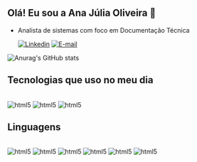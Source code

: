 ## Olá! Eu sou a Ana Júlia Oliveira 👋  

- Analista de sistemas com foco em Documentação Técnica
  

    [![Linkedin](https://img.shields.io/badge/LinkedIn-0077B5?style=for-the-badge&logo=linkedin&logoColor=white)](https://www.linkedin.com/in/ana-j%C3%BAlia-oliveira-113430151/)  [![E-mail](https://img.shields.io/badge/Gmail-D14836?style=for-the-badge&logo=gmail&logoColor=white)](anajuliarodrigues@gmail.com)      

![Anurag's GitHub stats](https://github-readme-stats.vercel.app/api?username=anajuliars&show_icons=true&theme=radical)
 
## Tecnologias que uso no meu dia  
  
<div style= "display: inline_block"><br/>  
  <img aling="center" alt= "html5" src= "https://img.shields.io/badge/Figma-F24E1E?style=for-the-badge&logo=figma&logoColor=white"/>   
  <img aling="center" alt= "html5" src= "https://img.shields.io/badge/apache%20netbeans-1B6AC6?style=for-the-badge&logo=apache%20netbeans%20IDE&logoColor=white"/>     
  <img aling="center" alt= "html5" src= "https://img.shields.io/badge/Markdown-000000?style=for-the-badge&logo=markdown&logoColor=white"/>      
</div>

## Linguagens  
  
<div style= "display: inline_block"><br/>  
  <img aling="center" alt= "html5" src= "https://img.shields.io/badge/JavaScript-F7DF1E?style=for-the-badge&logo=javascript&logoColor=black"/> 
  <img aling="center" alt= "html5" src= "https://img.shields.io/badge/Node.js-43853D?style=for-the-badge&logo=node.js&logoColor=white"/>
  <img aling="center" alt= "html5" src= "https://img.shields.io/badge/React-20232A?style=for-the-badge&logo=react&logoColor=61DAFB"/>
  <img aling="center" alt= "html5" src= "https://img.shields.io/badge/HTML-239120?style=for-the-badge&logo=html5&logoColor=white"/>
  <img aling="center" alt= "html5" src= "https://img.shields.io/badge/MySQL-00000F?style=for-the-badge&logo=mysql&logoColor=white"/>
  <img aling="center" alt= "html5" src= "https://img.shields.io/badge/CSS-239120?&style=for-the-badge&logo=css3&logoColor=white"/>
</div>
    
